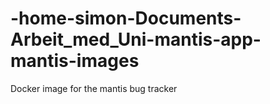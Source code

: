 # -home-simon-Documents-Arbeit_med_Uni-mantis-app-mantis-images
Docker image for the mantis bug tracker
